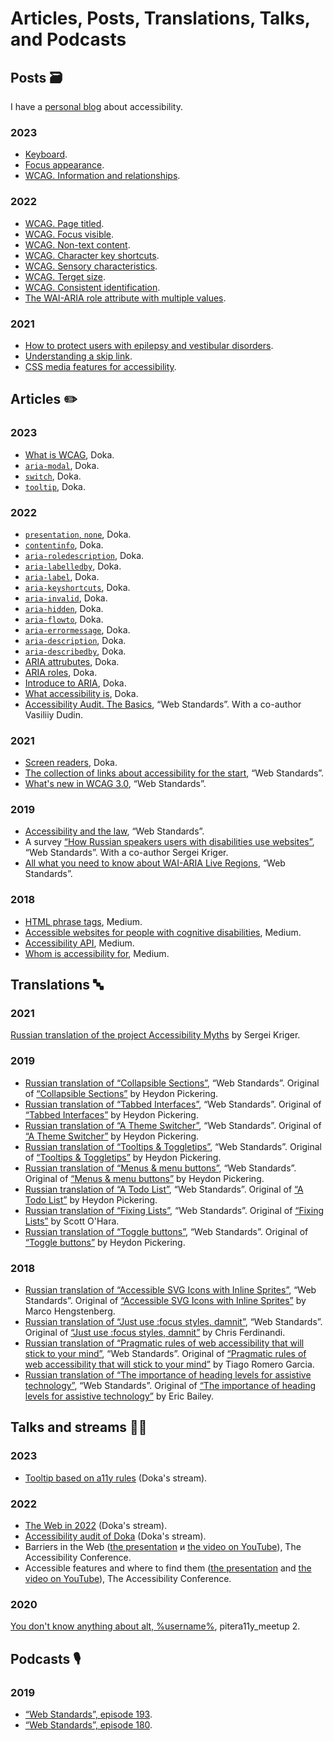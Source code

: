 # Articles, Posts, Translations, Talks, and Podcasts

## Posts 🗃️

I have a [personal blog](https://tatiana-fokina-blog.ru) about accessibility.

### 2023

- [Keyboard](https://tatiana-fokina-blog.ru/posts/wcag-keyboard/).
- [Focus appearance](https://tatiana-fokina-blog.ru/posts/wcag-focus-appearance/).
- [WCAG. Information and relationships](https://tatiana-fokina-blog.ru/posts/wcag-info-and-relationships/).

### 2022

- [WCAG. Page titled](https://tatiana-fokina-blog.ru/posts/wcag-page-titled/).
- [WCAG. Focus visible](https://tatiana-fokina-blog.ru/posts/wcag-focus-visible/).
- [WCAG. Non-text content](https://tatiana-fokina-blog.ru/posts/wcag-non-text-content/).
- [WCAG. Character key shortcuts](https://tatiana-fokina-blog.ru/posts/wcag-character-key/).
- [WCAG. Sensory characteristics](https://tatiana-fokina-blog.ru/posts/wcag-sensory-characteristics/).
- [WCAG. Terget size](https://tatiana-fokina-blog.ru/posts/wcag-target-size/).
- [WCAG. Consistent identification](https://tatiana-fokina-blog.ru/posts/wcag-consistent-identification/).
- [The WAI-ARIA role attribute with multiple values](https://tatiana-fokina-blog.ru/posts/aria-attribute-role-with-multiple-values/).

### 2021

- [How to protect users with epilepsy and vestibular disorders](https://tatiana-fokina-blog.ru/posts/how-to-protect-users-with-epilepsy-and-vd/).
- [Understanding a skip link](https://tatiana-fokina-blog.ru/posts/understanding-a-skip-link/).
- [CSS media features for accessibility](https://tatiana-fokina-blog.ru/posts/css-media-features-for-a11y/).

## Articles ✏️

### 2023

- [What is WCAG](https://doka.guide/a11y/wcag/), Doka.
- [`aria-modal`](https://doka.guide/a11y/aria-modal/), Doka.
- [`switch`](https://doka.guide/a11y/role-switch/), Doka.
- [`tooltip`](https://doka.guide/a11y/role-tooltip/), Doka.

### 2022

- [`presentation`, `none`](https://doka.guide/a11y/role-presentation-none/), Doka.
- [`contentinfo`](https://doka.guide/a11y/role-contentinfo/), Doka.
- [`aria-roledescription`](https://doka.guide/a11y/aria-roledescription/), Doka.
- [`aria-labelledby`](https://doka.guide/a11y/aria-labelledby/), Doka.
- [`aria-label`](https://doka.guide/a11y/aria-label/), Doka.
- [`aria-keyshortcuts`](https://doka.guide/a11y/aria-keyshortcuts/), Doka.
- [`aria-invalid`](https://doka.guide/a11y/aria-invalid/), Doka.
- [`aria-hidden`](https://doka.guide/a11y/aria-hidden/), Doka.
- [`aria-flowto`](https://doka.guide/a11y/aria-flowto/), Doka.
- [`aria-errormessage`](https://doka.guide/a11y/aria-errormessage/), Doka.
- [`aria-description`](https://doka.guide/a11y/aria-description/), Doka.
- [`aria-describedby`](https://doka.guide/a11y/aria-describedby/), Doka.
- [ARIA attrubutes](https://doka.guide/a11y/aria-attrs/), Doka.
- [ARIA roles](https://doka.guide/a11y/aria-roles/), Doka.
- [Introduce to ARIA](https://doka.guide/a11y/aria-intro/), Doka.
- [What accessibility is](https://doka.guide/a11y/chto-takoe-a11y/), Doka.
- [Accessibility Audit. The Basics](https://web-standards.ru/articles/a11y-audit-basics/), “Web Standards”. With a co-author Vasiliiy Dudin.

### 2021

- [Screen readers](https://doka.guide/html/screenreaders/), Doka.
- [The collection of links about accessibility for the start](https://web-standards.ru/articles/a11y-links/), “Web Standards”.
- [What's new in WCAG 3.0](https://web-standards.ru/articles/wcag3-changes/), “Web Standards”.

### 2019

- [Accessibility and the law](https://web-standards.ru/articles/a11y-and-law/), “Web Standards”.
- A survey [“How Russian speakers users with disabilities use websites”](https://web-standards.ru/articles/a11y-poll-2019/), “Web Standards”. With a co-author Sergei Kriger.
- [All what you need to know about WAI-ARIA Live Regions](https://web-standards.ru/articles/aria-live-regions/), “Web Standards”.

### 2018

- [HTML phrase tags](https://medium.com/@fokinatatiana/%D1%84%D1%80%D0%B0%D0%B7%D0%BE%D0%B2%D1%8B%D0%B5-%D1%82%D0%B5%D0%B3%D0%B8-%D0%B2-html-1b71f0b047), Medium.
- [Accessible websites for people with cognitive disabilities](https://medium.com/@fokinatatiana/%D0%B4%D0%BE%D1%81%D1%82%D1%83%D0%BF%D0%BD%D1%8B%D0%B5-%D1%81%D0%B0%D0%B9%D1%82%D1%8B-%D0%B4%D0%BB%D1%8F-%D0%BB%D1%8E%D0%B4%D0%B5%D0%B9-%D1%81-%D0%BA%D0%BE%D0%B3%D0%BD%D0%B8%D1%82%D0%B8%D0%B2%D0%BD%D1%8B%D0%BC%D0%B8-%D0%BD%D0%B0%D1%80%D1%83%D1%88%D0%B5%D0%BD%D0%B8%D1%8F%D0%BC%D0%B8-791e64974420), Medium.
- [Accessibility API](https://medium.com/@fokinatatiana/accessibility-api-%D0%B8-%D0%B4%D0%BE%D1%81%D1%82%D1%83%D0%BF%D0%BD%D0%BE%D1%81%D1%82%D1%8C-5a0a93931397), Medium.
- [Whom is accessibility for](https://medium.com/@fokinatatiana/%D0%BA%D0%BE%D0%BC%D1%83-%D0%BD%D1%83%D0%B6%D0%BD%D0%B0-%D0%B4%D0%BE%D1%81%D1%82%D1%83%D0%BF%D0%BD%D0%BE%D1%81%D1%82%D1%8C-%D0%B2-%D0%B2%D0%B5%D0%B1%D0%B5-6a86dc3e532f), Medium.

## Translations 🔤

### 2021
[Russian translation of the project Accessibility Myths](https://a11ymyths.com/ru/) by Sergei Kriger.

### 2019

- [Russian translation of “Collapsible Sections”](https://web-standards.ru/articles/collapsible-sections/), “Web Standards”. Original of [“Collapsible Sections”](https://inclusive-components.design/collapsible-sections/) by Heydon Pickering.
- [Russian translation of “Tabbed Interfaces”](https://web-standards.ru/articles/tabbed-interfaces/), “Web Standards”. Original of [“Tabbed Interfaces”](https://inclusive-components.design/tabbed-interfaces/) by Heydon Pickering.
- [Russian translation of “A Theme Switcher”](https://web-standards.ru/articles/theme-switcher/), “Web Standards”. Original of [“A Theme Switcher”](https://inclusive-components.design/a-theme-switcher/) by Heydon Pickering.
- [Russian translation of “Tooltips & Toggletips”](https://web-standards.ru/articles/tooltips-toggletips/), “Web Standards”. Original of [“Tooltips & Toggletips”](https://inclusive-components.design/tooltips-toggletips/) by Heydon Pickering.
- [Russian translation of “Menus & menu buttons”](https://web-standards.ru/articles/menu-buttons/), “Web Standards”. Original of [“Menus & menu buttons”](https://inclusive-components.design/menus-menu-buttons/) by Heydon Pickering.
- [Russian translation of “A Todo List”](https://web-standards.ru/articles/a-todo-list/), “Web Standards”. Original of [“A Todo List”](https://inclusive-components.design/a-todo-list/) by Heydon Pickering.
- [Russian translation of “Fixing Lists”](https://web-standards.ru/articles/fixing-lists/), “Web Standards”. Original of [“Fixing Lists”](https://www.scottohara.me/blog/2019/01/12/lists-and-safari.html) by Scott O'Hara.
- [Russian translation of “Toggle buttons”](https://web-standards.ru/articles/toggle-buttons/), “Web Standards”. Original of [“Toggle buttons”](https://inclusive-components.design/toggle-button/) by Heydon Pickering.

### 2018

- [Russian translation of “Accessible SVG Icons with Inline Sprites”](https://web-standards.ru/articles/accessible-svg-icons/), “Web Standards”. Original of [“Accessible SVG Icons with Inline Sprites”](https://www.24a11y.com/2018/accessible-svg-icons-with-inline-sprites/) by Marco Hengstenberg.
- [Russian translation of “Just use :focus styles, damnit”](https://web-standards.ru/articles/just-use-focus/), “Web Standards”. Original of [“Just use :focus styles, damnit”](https://gomakethings.com/just-use-focus-styles-damnit/) by Chris Ferdinandi.
- [Russian translation of “Pragmatic rules of web accessibility that will stick to your mind”](https://web-standards.ru/articles/pragmatic-a11y-rules/), “Web Standards”. Original of [“Pragmatic rules of web accessibility that will stick to your mind”](https://medium.com/free-code-camp/pragmatic-rules-of-web-accessibility-that-will-stick-to-your-mind-9d3eb85a1a28) by Tiago Romero Garcia.
- [Russian translation of “The importance of heading levels for assistive technology”](https://web-standards.ru/articles/heading-levels/), “Web Standards”. Original of [“The importance of heading levels for assistive technology”](https://webdesign.tutsplus.com/articles/the-importance-of-heading-levels-for-assistive-technology--cms-31753) by Eric Bailey.

## Talks and streams 👩‍🎤

### 2023

- [Tooltip based on a11y rules](https://www.youtube.com/live/JR1GHtY_XiU) (Doka's stream).

### 2022

- [The Web in 2022](https://youtu.be/ZY-2VzzkmJg) (Doka's stream).
- [Accessibility audit of Doka](https://youtu.be/NaO57Py3JK4) (Doka's stream).
- Barriers in the Web ([the presentation](https://tatianafokina.github.io/talks/web-barriers/) и [the video on YouTube](https://youtu.be/-KLa5UBpK6o)), The Accessibility Conference.
- Accessible features and where to find them ([the presentation](https://docs.google.com/presentation/d/1yy_CoFHCSts4_bSJXofXT2rCSSfSR6T9NiLM02V_6_s/edit?usp=sharing) and [the video on YouTube](https://youtu.be/s8JwoE91xcA)), The Accessibility Conference.

### 2020

[You don't know anything about alt, %username%](https://youtu.be/bEj3qur8vjU), pitera11y_meetup 2.

## Podcasts 🎙️

### 2019

- [“Web Standards”, episode 193](https://web-standards.ru/podcast/193/).
- [“Web Standards”, episode 180](https://web-standards.ru/podcast/180/).

